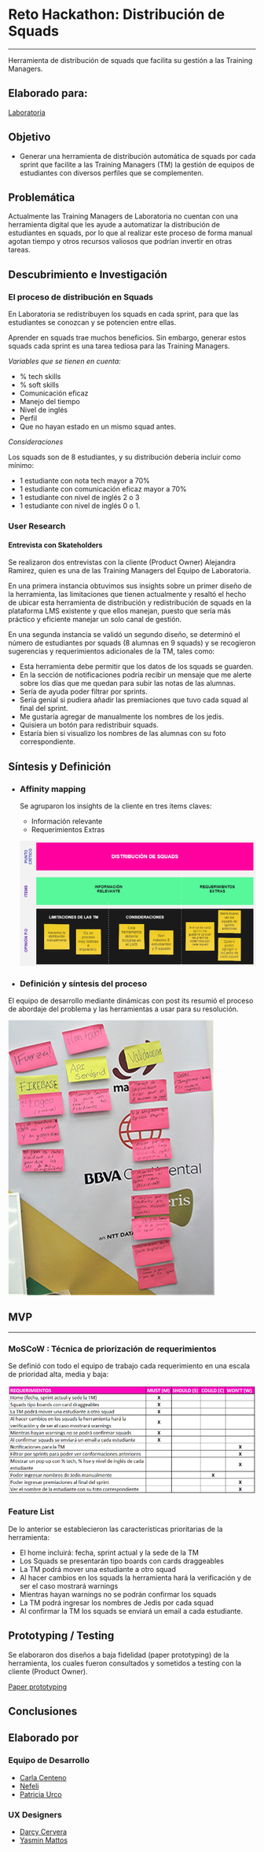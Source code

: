 # Reto Hackathon: Distribución de Squads
----------
Herramienta de distribución de squads que facilita su gestión a las Training Managers.

## Elaborado para:

[Laboratoria](http://convocatoria.laboratoria.la/)

## Objetivo

- Generar una herramienta de distribución automática de squads por cada sprint que facilite a las Training Managers (TM) la gestión de equipos de estudiantes con diversos perfiles que se complementen.

## Problemática

Actualmente las Training Managers de Laboratoria no cuentan con una herramienta digital que les ayude a automatizar la distribución de estudiantes en squads, por lo que al realizar este proceso de forma manual agotan tiempo y otros recursos valiosos que podrían invertir en otras tareas. 

## Descubrimiento e Investigación

### El proceso de distribución en Squads

En Laboratoria se redistribuyen los squads en cada sprint, para que las estudiantes se conozcan y se potencien entre ellas.

Aprender en squads trae muchos beneficios. Sin embargo, generar estos squads cada sprint es una tarea tediosa para las Training Managers. 

_Variables que se tienen en cuenta:_

- % tech skills
- % soft skills
- Comunicación eficaz
- Manejo del tiempo
- Nivel de inglés
- Perfil
- Que no hayan estado en un mismo squad antes.

_Consideraciones_

Los squads son de 8 estudiantes, y su distribución debería incluir como mínimo:

- 1 estudiante con nota tech mayor a 70%
- 1 estudiante con comunicación eficaz mayor a 70%
- 1 estudiante con nivel de inglés 2  o 3
- 1 estudiante con nivel de inglés 0 o 1.

### User Research

#### Entrevista con Skateholders

Se realizaron dos entrevistas con la cliente (Product Owner) Alejandra Ramirez, quien es una de las Training Managers del Equipo de Laboratoria.

En una primera instancia obtuvimos sus insights sobre un primer diseño de la herramienta, las limitaciones que tienen actualmente y resaltó el hecho de ubicar esta herramienta de distribución y redistribución de squads en la plataforma LMS existente y que ellos manejan, puesto que sería más práctico y eficiente manejar un solo canal de gestión.

En una segunda instancia se validó un segundo diseño, se determinó el número de estudiantes por squads (8 alumnas en 9 squads) y se recogieron sugerencias y requerimientos adicionales de la TM, tales como:

- Esta herramienta debe permitir que los datos de los squads se guarden.
- En la sección de notificaciones podría recibir un mensaje que me alerte sobre los días que me quedan para subir las notas de las alumnas.
- Sería de ayuda poder filtrar por sprints.
- Sería genial si pudiera añadir las premiaciones que tuvo cada squad al final del sprint.
- Me gustaría agregar de manualmente los nombres de los jedis.
- Quisiera un botón para redistribuir squads.
- Estaría bien si visualizo los nombres de las alumnas con su foto correspondiente.

## Síntesis y Definición

- ### Affinity mapping

    Se agruparon los insights de la cliente en tres ítems claves:

    - Información relevante
    - Requerimientos Extras

    ![Affinity map](public/assets/docs/affinity-map.png)

- ### Definición y síntesis del proceso

El equipo de desarrollo mediante dinámicas con post its resumió el proceso de abordaje del problema y las herramientas a usar para su resolución.

![síntesis](public/assets/docs/prueba.jpg)

## MVP
--------

### MoSCoW : Técnica de priorización de requerimientos

Se definió con todo el equipo de trabajo cada requerimiento en una escala de prioridad alta, media y baja:

![moscow](public/assets/docs/moscow.png)

### Feature List

De lo anterior se establecieron las características prioritarias de la herramienta:

- El home incluirá: fecha, sprint actual y la sede de la TM
- Los Squads se presentarán tipo boards con cards draggeables
- La TM podrá mover una estudiante a otro squad
- Al hacer cambios en los squads la herramienta hará la verificación y de ser el caso mostrará warnings
- Mientras hayan warnings no se podrán confirmar los squads
- La TM podrá ingresar los nombres de Jedis por cada squad
- Al confirmar la TM los squads se enviará un email a cada estudiante.

## Prototyping / Testing

Se elaboraron dos diseños a baja fidelidad (paper prototyping) de la herramienta, los cuales fueron consultados y sometidos a testing con la cliente (Product Owner).

[Paper prototyping](https://photos.app.goo.gl/VOtcEailzeulYSj23)

## Conclusiones

## Elaborado por

### Equipo de Desarrollo

- [Carla Centeno](https://github.com/carlacentenor)
- [Nefeli](https://github.com/Nefelijm)
- [Patricia Urco](https://github.com/Patty8909)

### UX Designers

- [Darcy Cervera](https://github.com/darcycervh)
- [Yasmin Mattos](https://github.com/YasminMattos)




